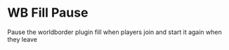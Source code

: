 # WB Fill Pause
Pause the worldborder plugin fill when players join and start it again when they leave